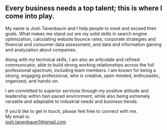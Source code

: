 ## Every business needs a top talent; this is where I come into play.

<p class='lead'>My name is Josh Tanenbaum and I help people to meet and exceed their goals. What makes me stand out are my solid skills in search engine optimization, calculating website bounce rates, corporate strategies and financial and consumer data assessment, and data and information gaining and analyzation about companies.</p>

Along with my technical skills, I am also an articulate and refined communicator, able to build strong working relationships across the full professional spectrum, including team members. I am known for being a strong, engaging professional, who is creative, open minded, enthusiastic, organized, and hands-on.  

I am committed to superior services through my positive attitude and leadership within fast-paced environment, while also being extremely versatile and adaptable to industrial needs and business trends.  

If you’d like to get in touch, please feel free to connect with me.  
My email is:  
josh.tanenbaum1@gmail.com